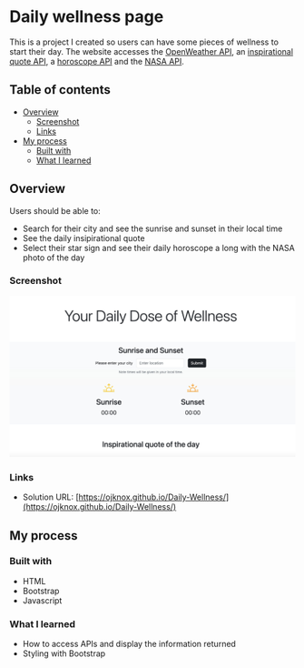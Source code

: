 # Daily wellness page

This is a project I created so users can have some pieces of wellness to start their day. The website accesses the [OpenWeather API](https://openweathermap.org/api), an [inspirational quote API](https://api.goprogram.ai/inspiration/docs/), a [horoscope API](https://aztro.sameerkumar.website/) and the [NASA API](https://api.nasa.gov/).

## Table of contents

- [Overview](#overview)
  - [Screenshot](#screenshot)
  - [Links](#links)
- [My process](#my-process)
  - [Built with](#built-with)
  - [What I learned](#what-i-learned)

## Overview

Users should be able to:

- Search for their city and see the sunrise and sunset in their local time
- See the daily insipirational quote
- Select their star sign and see their daily horoscope a long with the NASA photo of the day

### Screenshot

![](./wellness1.jpg)

### Links

- Solution URL: [https://ojknox.github.io/Daily-Wellness/](https://ojknox.github.io/Daily-Wellness/)

## My process

### Built with

- HTML
- Bootstrap
- Javascript

### What I learned

- How to access APIs and display the information returned
- Styling with Bootstrap

